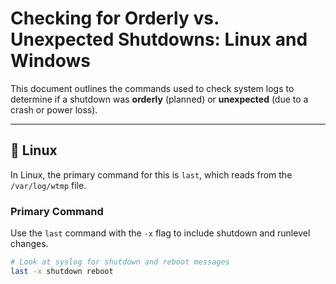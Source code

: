 # Checking for Orderly vs. Unexpected Shutdowns: Linux and Windows

This document outlines the commands used to check system logs to determine if a shutdown was **orderly** (planned) or **unexpected** (due to a crash or power loss).

---

## 🐧 Linux

In Linux, the primary command for this is `last`, which reads from the `/var/log/wtmp` file.

### Primary Command

Use the `last` command with the `-x` flag to include shutdown and runlevel changes.

```bash
# Look at syslog for shutdown and reboot messages
last -x shutdown reboot
